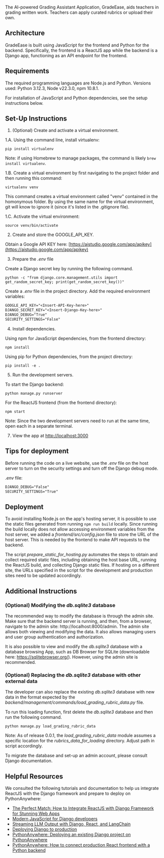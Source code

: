 The AI-powered Grading Assistant Application, GradeEase, aids teachers in grading written work. Teachers can apply curated rubrics or upload their own.

## Architecture

GradeEase is built using JavaScript for the frontend and Python for the backend. Specifically, the frontend is a ReactJS app while the backend is a Django app, functioning as an API endpoint for the frontend.

## Requirements

The required programming languages are Node.js and Python. Versions used: Python 3.12.3, Node v22.3.0, npm 10.8.1.

For installation of JavaScript and Python dependencies, see the setup instructions below.

## Set-Up Instructions

1. (Optional) Create and activate a virtual environment.

  1.A. Using the command line, install virtualenv:

  ```console
  pip install virtualenv
  ```

  Note: if using Homebrew to manage packages, the command is likely `brew install virtualenv`.

  1.B. Create a virtual environment by first navigating to the project folder and then running this command:

  ```console
  virtualenv venv
  ```

  This command creates a virtual environment called "venv" contained in the homonymous folder. By using the same name for the virtual environment, git will know to ignore it (since it's listed in the .gitignore file).

  1.C. Activate the virtual environment:

  ```console
  source venv/bin/activate
  ```

2. Create and store the GOOGLE_API_KEY.

  Obtain a Google API KEY here: [https://aistudio.google.com/app/apikey](https://aistudio.google.com/app/apikey)

3. Prepare the _.env_ file

  Create a Django secret key by running the following command.

  ```console
  python -c "from django.core.management.utils import get_random_secret_key; print(get_random_secret_key())"
  ```

  Create a _.env_ file in the project directory. Add the required environment variables:

  ```txt
  GOOGLE_API_KEY="<Insert-API-Key-here>"
  DJANGO_SECRET_KEY="<Insert-Django-Key-here>"
  DJANGO_DEBUG="True"
  SECURITY_SETTINGS="False"
  ```

4. Install dependencies.

  Using npm for JavaScript dependencies, from the frontend directory:

  ```console
  npm install
  ```

  Using pip for Python dependencies, from the project directory:

  ```console
  pip install -e .
  ```

5. Run the development servers.

  To start the Django backend:

  ```console
  python manage.py runserver
  ```

  For the ReactJS frontend (from the frontend directory):

  ```console
  npm start
  ```
  Note: Since the two development servers need to run at the same time, open each in a separate terminal.

7. View the app at [http://localhost:3000](http://localhost:3000)

## Tips for deployment

Before running the code on a live website, use the _.env_ file on the host server to turn on the security settings and turn off the Django debug mode.

_.env_ file:
```txt
DJANGO_DEBUG="False"
SECURITY_SETTINGS="True"
```

## Deployment

To avoid installing Node.js on the app's hosting server, it is possible to use the static files generated from running `npm run build` locally. Since running the build locally does not allow accessing environment variables from the host server, we added a _frontend/src/config.json_ file to store the URL of the host server. This is needed by the frontend to make API requests to the backend.

The script _prepare_static_for_hosting.py_ automates the steps to obtain and collect required static files, including obtaining the host base URL, running the ReactJS build, and collecting Django static files. If hosting on a different site, the URLs specified in the script for the development and production sites need to be updated accordingly.

## Additional Instructions

### (Optional) Modifying the _db.sqlite3_ database

The recommended way to modify the database is through the admin site. Make sure that the backend server is running, and then, from a browser, navigate to the admin site: http://localhost:8000/admin. The admin site allows both viewing and modifying the data. It also allows managing users and user group authentication and authorization.

It is also possible to view and modify the _db.sqlite3_ database with a database browsing App, such as DB Browser for SQLite (downloadable here: https://sqlitebrowser.org/). However, using the admin site is recommended.

### (Optional) Replacing the _db.sqlite3_ database with other external data

The developer can also replace the existing _db.sqlite3_ database with new data in the format expected by the _backend/management/commands/load_grading_rubric_data.py_ file.

To run this loading function, first delete the _db.sqlite3_ database and then run the following command.

```console
python manage.py load_grading_rubric_data
```

Note: As of release 0.0.1, the _load_grading_rubric_data_ module assumes a specific location for the _rubrics_data_for_loading_ directory. Adjust path in script accordingly.

To migrate the database and set-up an admin account, please consult Django documentation.

## Helpful Resources

We consulted the following tutorials and documentation to help us integrate ReactJS with the Django framework and prepare to deploy on PythonAnywhere:

* [The Perfect Match: How to Integrate ReactJS with Django Framework for Stunning Web Apps](https://medium.com/@devsumitg/how-to-connect-reactjs-django-framework-c5ba268cb8be)
* [Modern JavaScript for Django developers](https://www.saaspegasus.com/guides/modern-javascript-for-django-developers/)
* [Streaming LLM Output with Django, React, and LangChain](https://medium.com/@m.moshek/streaming-llm-output-with-django-react-and-langchain-tutorial-2963275b4f9c)
* [Deploying Django to production](https://developer.mozilla.org/en-US/docs/Learn/Server-side/Django/Deployment)
* [PythonAnywhere: Deploying an existing Django project on PythonAnywhere](https://help.pythonanywhere.com/pages/DeployExistingDjangoProject/)
* [PythonAnywhere: How to connect production React frontend with a Python backend](https://help.pythonanywhere.com/pages/React/)

